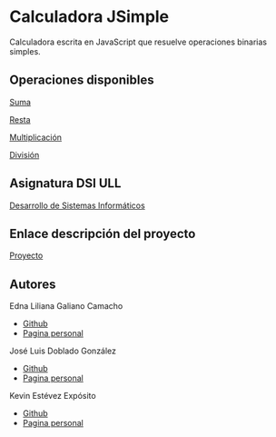 # Calculadora JSimple

Calculadora escrita en JavaScript que resuelve operaciones binarias simples.

## Operaciones disponibles

[Suma](https://github.com/ULL-ESIT-DSI-1617/proyecto-dsi-edna-joseluis-kevin-35l2v3-1-operation-suma)

[Resta](https://github.com/ULL-ESIT-DSI-1617/proyecto-dsi-edna-joseluis-kevin-35l2v3-1-operation-resta)

[Multiplicación](https://github.com/ULL-ESIT-DSI-1617/proyecto-dsi-edna-joseluis-kevin-35l2v3-1-operation-multiplicacion)

[División](https://github.com/ULL-ESIT-DSI-1617/proyecto-dsi-edna-joseluis-kevin-35l2v3-1-operation-division)

## Asignatura DSI ULL

[Desarrollo de Sistemas Informáticos](https://campusvirtual.ull.es/1617/course/view.php?id=1136)

## Enlace descripción del proyecto

[Proyecto](https://casianorodriguezleon.gitbooks.io/ull-esit-1617/content/proyectos/dsi/)

## Autores

Edna Liliana Galiano Camacho  
* [Github](https://github.com/ednagc)
* [Pagina personal](https://ednagc.github.io/edna-galiano/)

José Luis Doblado González  
* [Github](https://github.com/alu0100767001)
* [Pagina personal](https://alu0100767001.github.io/dsi-joseluis/)

Kevin Estévez Expósito  
* [Github](https://github.com/alu0100821390)
* [Pagina personal](http://alu0100821390.github.io)
